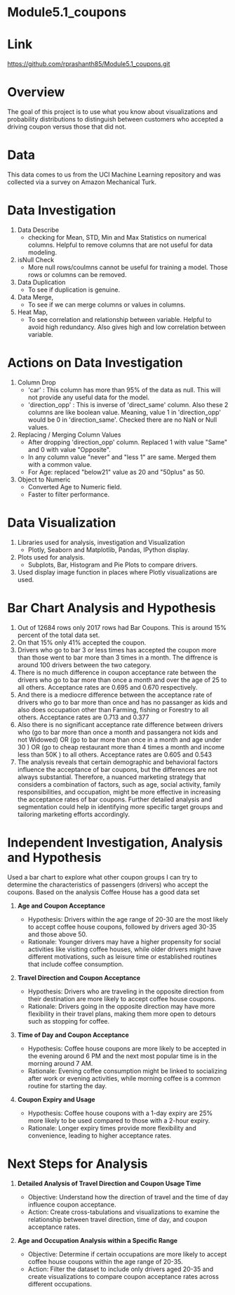 # Module5.1_coupons


# Link 
  https://github.com/rprashanth85/Module5.1_coupons.git


# Overview
The goal of this project is to use what you know about visualizations and probability distributions to distinguish between customers who accepted a driving coupon versus those that did not.


# Data
This data comes to us from the UCI Machine Learning repository and was collected via a survey on Amazon Mechanical Turk.


# Data Investigation 
  
  1.  Data Describe
      - checking for Mean, STD, Min and Max Statistics on numerical columns. Helpful to remove columns that are not useful for data modeling.
  2.  isNull Check
      -  More null rows/coulmns cannot be useful for training a model. Those rows or columns can be removed.
  3.  Data Duplication
      - To see if duplication is genuine.
  4.  Data Merge,
      -  To see if we can merge columns or values in columns.
  5.  Heat Map,
      -  To see correlation and relationship between variable. Helpful to avoid high redundancy. Also gives high and low correlation between variable.
    

# Actions on Data Investigation

  1.  Column Drop
      - 'car' : This column has more than 95% of the data as null. This will not provide any useful data for the model.
      - 'direction_opp' : This is inverse of 'direct_same' column. Also these 2 columns are like boolean value. Meaning, value 1 in 'direction_opp' would be 0 in 'direction_same'. Checked there are no NaN or Null values.
  2.  Replacing / Merging Column Values
       - After dropping 'direction_opp' column. Replaced 1 with value "Same" and 0 with value "Opposite".
       - In any column value "never" and "less 1" are same. Merged them with a common value.
       - For Age: replaced "below21" value as 20 and "50plus" as 50.
  3.  Object to Numeric
      - Converted Age to Numeric field.
      - Faster to filter performance.
    

# Data Visualization

  1.  Libraries used for analysis, investigation and Visualization
      - Plotly, Seaborn and Matplotlib, Pandas, IPython display.
  3.  Plots used for analysis.
      -  Subplots, Bar, Histogram and Pie Plots to compare drivers.
  3.  Used display image function in places where Plotly visualizations are used.


# Bar Chart Analysis and Hypothesis

  1.  Out of 12684 rows only 2017 rows had Bar Coupons. This is around 15% percent of the total data set.
  2.  On that 15% only 41% accepted the coupon.
  3.  Drivers who go to bar 3 or less times has accepted the coupon more than those went to bar more than 3 times in a month. The diffrence is around 100 drivers between the two category.
  4.  There is no much difference in coupon acceptance rate between the drivers who go to bar more than once a month and over the age of 25 to all others. Acceptance rates are 0.695 and 0.670 respectively.
  5.  And there is a mediocre difference between the acceptance rate of drivers who go to bar more than once and has no passanger as kids and also does occupation other than Farming, fishing or Forestry to all others. Acceptance rates are 0.713 and 0.377
  6.  Also there is no significant acceptance rate difference between drivers who (go to bar more than once a month and passangera not kids and not Widowed) OR (go to bar more than once in a month and age under 30 ) OR (go to cheap restaurant more than 4 times a month and income less than 50K ) to all others. Acceptance rates are 0.605 and 0.543
  7.  The analysis reveals that certain demographic and behavioral factors influence the acceptance of bar coupons, but the differences are not always substantial. Therefore, a nuanced marketing strategy that considers a combination of factors, such as age, social activity, family responsibilities, and occupation, might be more effective in increasing the acceptance rates of bar coupons. Further detailed analysis and segmentation could help in identifying more specific target groups and tailoring marketing efforts accordingly.


# Independent Investigation, Analysis and Hypothesis

Used a bar chart to explore what other coupon groups I can try to determine the characteristics of passengers (drivers) who accept the coupons. Based on the analysis Coffee House has a good data set

  1. **Age and Coupon Acceptance**
	  - Hypothesis: Drivers within the age range of 20-30 are the most likely to accept coffee house coupons, followed by drivers aged 30-35 and those above 50.
	  - Rationale: Younger drivers may have a higher propensity for social activities like visiting coffee houses, while older drivers might have different motivations, such as leisure time or established routines that include coffee consumption.

  2. **Travel Direction and Coupon Acceptance**
	  - Hypothesis: Drivers who are traveling in the opposite direction from their destination are more likely to accept coffee house coupons.
	  - Rationale: Drivers going in the opposite direction may have more flexibility in their travel plans, making them more open to detours such as stopping for coffee.

  3. **Time of Day and Coupon Acceptance**
	  - Hypothesis: Coffee house coupons are more likely to be accepted in the evening around 6 PM and the next most popular time is in the morning around 7 AM.
	  - Rationale: Evening coffee consumption might be linked to socializing after work or evening activities, while morning coffee is a common routine for starting the day.

  4. **Coupon Expiry and Usage**
	  - Hypothesis: Coffee house coupons with a 1-day expiry are 25% more likely to be used compared to those with a 2-hour expiry.
	  - Rationale: Longer expiry times provide more flexibility and convenience, leading to higher acceptance rates.


# Next Steps for Analysis

1. **Detailed Analysis of Travel Direction and Coupon Usage Time**
	- Objective: Understand how the direction of travel and the time of day influence coupon acceptance.
	- Action: Create cross-tabulations and visualizations to examine the relationship between travel direction, time of day, and coupon acceptance rates.
    
2. **Age and Occupation Analysis within a Specific Range**
	- Objective: Determine if certain occupations are more likely to accept coffee house coupons within the age range of 20-35.
	- Action: Filter the dataset to include only drivers aged 20-35 and create visualizations to compare coupon acceptance rates across different occupations.

